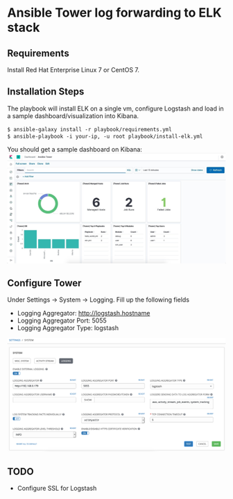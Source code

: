 # Ansible Tower log forwarding to ELK stack

## Requirements

Install Red Hat Enterprise Linux 7 or CentOS 7. 

## Installation Steps

The playbook will install ELK on a single vm, configure Logstash and load in a sample dashboard/visualization into Kibana.
  ```
  $ ansible-galaxy install -r playbook/requirements.yml 
  $ ansible-playbook -i your-ip, -u root playbook/install-elk.yml 
  ```

You should get a sample dashboard on Kibana:
![](images/dashboard.png)

## Configure Tower

Under Settings -> System -> Logging. Fill up the following fields
- Logging Aggregator: http://logstash.hostname
- Logging Aggregator Port: 5055
- Logging Aggregator Type: logstash

![](images/tower.png)

## TODO
- Configure SSL for Logstash
